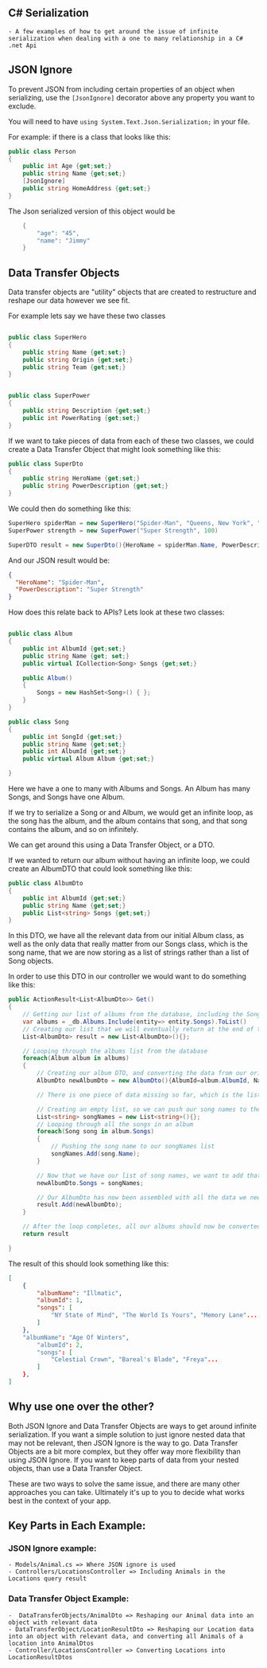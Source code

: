## C# Serialization

    - A few examples of how to get around the issue of infinite serialization when dealing with a one to many relationship in a C# .net Api

## JSON Ignore

To prevent JSON from including certain properties of an object when serializing, use the `[JsonIgnore]` decorator above any property you want to exclude.

You will need to have `using System.Text.Json.Serialization;` in your file.

For example: if there is a class that looks like this:

```c#
public class Person
{
    public int Age {get;set;}
    public string Name {get;set;}
    [JsonIgnore]
    public string HomeAddress {get;set;}
}

```

The Json serialized version of this object would be

```c#
    {
        "age": "45",
        "name": "Jimmy"
    }
```

## Data Transfer Objects

Data transfer objects are "utility" objects that are created to restructure and reshape our data however we see fit.

For example lets say we have these two classes

```c#

public class SuperHero
{
    public string Name {get;set;}
    public string Origin {get;set;}
    public string Team {get;set;}
}


public class SuperPower
{
    public string Description {get;set;}
    public int PowerRating {get;set;}
}

```

If we want to take pieces of data from each of these two classes, we could create a Data Transfer Object that might look something like this:

```c#
public class SuperDto
{
    public string HeroName {get;set;}
    public string PowerDescription {get;set;}
}

```

We could then do something like this:

```c#
SuperHero spiderMan = new SuperHero("Spider-Man", "Queens, New York", "Avengers")
SuperPower strength = new SuperPower("Super Strength", 100)

SuperDTO result = new SuperDto(){HeroName = spiderMan.Name, PowerDescription = strength.Description}
```

And our JSON result would be:

```json
{
  "HeroName": "Spider-Man",
  "PowerDescription": "Super Strength"
}
```

How does this relate back to APIs? Lets look at these two classes:

```c#

public class Album
{
    public int AlbumId {get;set;}
    public string Name {get; set;}
    public virtual ICollection<Song> Songs {get;set;}

    public Album()
    {
        Songs = new HashSet<Song>() { };
    }
}

public class Song
{
    public int SongId {get;set;}
    public string Name {get;set;}
    public int AlbumId {get;set;}
    public virtual Album Album {get;set;}

}


```

Here we have a one to many with Albums and Songs. An Album has many Songs, and Songs have one Album.

If we try to serialize a Song or and Album, we would get an infinite loop, as the song has the album, and the album contains that song, and that song contains the album, and so on infinitely.

We can get around this using a Data Transfer Object, or a DTO.

If we wanted to return our album without having an infinite loop, we could create an AlbumDTO that could look something like this:

```c#
public class AlbumDto
{
    public int AlbumId {get;set;}
    public string Name {get;set;}
    public List<string> Songs {get;set;}
}

```

In this DTO, we have all the relevant data from our initial Album class, as well as the only data that really matter from our Songs class, which is the song name, that we are now storing as a list of strings rather than a list of Song objects.

In order to use this DTO in our controller we would want to do something like this:

```c#
public ActionResult<List<AlbumDto>> Get()
{
    // Getting our list of albums from the database, including the Songs so we can access it later
    var albums = _db.Albums.Include(entity=> entity.Songs).ToList()
    // Creating our list that we will eventually return at the end of this function
    List<AlbumDto> result = new List<AlbumDto>(){};

    // Looping through the albums list from the database
    foreach(Album album in albums)
    {
        // Creating our album DTO, and converting the data from our original album model into our DTO
        AlbumDto newAlbumDto = new AlbumDto(){AlbumId=album.AlbumId, Name=album.Name};

        // There is one piece of data missing so far, which is the list of song names. So lets get that.

        // Creating an empty list, so we can push our song names to them. It is a list of strings because that is that datatype we defined in our initial AlbumDto class
        List<string> songNames = new List<string>(){};
        // Looping through all the songs in an album
        foreach(Song song in album.Songs)
        {
            // Pushing the song name to our songNames list
            songNames.Add(song.Name);
        }

        // Now that we have our list of song names, we want to add that to our AlbumDto
        newAlbumDto.Songs = songNames;

        // Our AlbumDto has now been assembled with all the data we need, so we add it to our result list
        result.Add(newAlbumDto);
    }

    // After the loop completes, all our albums should now be converted, so we can return our initial result list that we created
    return result

}
```

The result of this should look something like this:

```json
[
    {
        "albumName": "Illmatic",
        "albumId": 1,
        "songs": [
            "NY State of Mind", "The World Is Yours", "Memory Lane"...
        ]
    },
    "albumName": "Age Of Winters",
        "albumId": 2,
        "songs": [
            "Celestial Crown", "Bareal's Blade", "Freya"...
        ]
    },
]

```

## Why use one over the other?

Both JSON Ignore and Data Transfer Objects are ways to get around infinite serialization. If you want a simple solution to just ignore nested data that may not be relevant, then JSON Ignore is the way to go. Data Transfer Objects are a bit more complex, but they offer way more flexibility than using JSON Ignore. If you want to keep parts of data from your nested objects, than use a Data Transfer Object.

These are two ways to solve the same issue, and there are many other approaches you can take. Ultimately it's up to you to decide what works best in the context of your app.

## Key Parts in Each Example:

### JSON Ignore example:

    - Models/Animal.cs => Where JSON ignore is used
    - Controllers/LocationsController => Including Animals in the Locations query result

### Data Transfer Object Example:

    -  DataTransferObjects/AnimalDto => Reshaping our Animal data into an object with relevant data
    - DataTransferObject/LocationResultDto => Reshaping our Location data into an object with relevant data, and converting all Animals of a location into AnimalDtos
    - Controller/LocationsController => Converting Locations into LocationResultDtos
